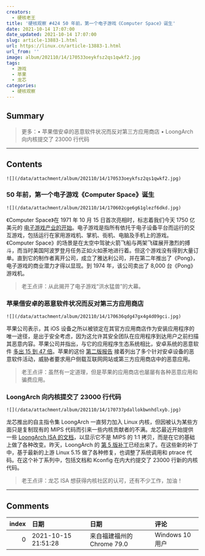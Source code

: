 ```yaml
---
creators:
  - 硬核老王
title: '硬核观察 #424 50 年前，第一个电子游戏《Computer Space》诞生'
date: 2021-10-14 17:07:00
date_updated: 2021-10-14 17:07:00
slug: article-13883-1.html
url: https://linux.cn/article-13883-1.html
url_from: ''
image: album/202110/14/170533oeykfsz2qs1qwkf2.jpg
tags:
  - 游戏
  - 苹果
  - 龙芯
categories:
  - 硬核观察
---
```


## Summary

> 更多：• 苹果借安卓的恶意软件状况而反对第三方应用商店 • LoongArch 向内核提交了 23000 行代码

***

<!-- more -->

## Contents

`![](/data/attachment/album/202110/14/170533oeykfsz2qs1qwkf2.jpg)`

### 50 年前，第一个电子游戏《Computer Space》诞生

`![](/data/attachment/album/202110/14/170602cge6g61glezf6dkd.jpg)`

《Computer Space》在 1971 年 10 月 15 日首次亮相时，标志着我们今天 1750 亿美元的 [电子游戏产业的开始](https://theconversation.com/computer-space-launched-the-video-game-industry-50-years-ago-heres-the-real-reason-you-probably-havent-heard-of-it-168349)。电子游戏是指所有依托于电子设备平台而运行的交互游戏，包括运行在家用游戏机、掌机、街机、电脑及手机上的游戏。《Computer Space》的场景是在太空中驾驶火箭飞船与两架飞碟展开激烈的搏斗，而当时美国阿波罗登月任务正如火如荼地进行着。但这个游戏没有得到大量订单。直到它的制作者离开公司，成立了雅达利公司，并在第二年推出了《Pong》，电子游戏的商业潜力才得以显现。到 1974 年，该公司卖出了 8,000 台《Pong》 游戏机。

> 
> 老王点评：从此揭开了电子游戏“洪水猛兽”的大幕。
> 
> 
> 

### 苹果借安卓的恶意软件状况而反对第三方应用商店

`![](/data/attachment/album/202110/14/170636qdg47gx4g4d09gci.jpg)`

苹果公司表示，其 iOS 设备之所以被锁定在其官方应用商店作为安装应用程序的唯一途径，是出于安全考虑，因为这允许其安全团队在应用程序到达用户之前扫描其恶意内容。苹果公司并指出，与它的应用程序生态系统相比，安卓系统的恶意软件 [多出 15 到 47 倍](https://therecord.media/apple-argues-against-allowing-app-sideloading-by-pointing-out-androids-malware-figures/)。苹果的这份 [第二版报告](https://www.apple.com/privacy/docs/Building_a_Trusted_Ecosystem_for_Millions_of_Apps_A_Threat_Analysis_of_Sideloading.pdf) 接着列出了多个针对安卓设备的恶意软件活动，威胁者要求用户侧载互联网网站或第三方应用商店中的恶意应用。

> 
> 老王点评：虽然有一定道理，但是苹果的应用商店也屡屡有各种恶意应用和骗费应用。
> 
> 
> 

### LoongArch 向内核提交了 23000 行代码

`![](/data/attachment/album/202110/14/170737pdallokbwnhdlxyb.jpg)`

龙芯推出的自主指令集 LoongArch 一直努力加入 Linux 内核，但因被认为某些方面只是复制现有的 MIPS 代码而引来一些内核贡献者的不满。龙芯最近开始提供一些 [LoongArch ISA 的文档](https://loongson.github.io/LoongArch-Documentation/README-EN.html)，以显示它不是 MIPS 的 1:1 拷贝，而是在它的基础上做了各种改变。昨天，LoongArch 的 [第 5 版补丁](https://lore.kernel.org/lkml/20211013063656.3084555-1-chenhuacai@loongson.cn/)已经出来了。在这些新的补丁中，基于最新的上游 Linux 5.15 做了各种修复，也调整了系统调用和 ptrace 代码。在这个补丁系列中，包括文档和 Kconfig 在内大约提交了 23000 行新的内核代码。

> 
> 老王点评：龙芯 ISA 想获得内核社区的认可，还有不少工作，加油！
> 
> 
>

***

## Comments

|   index | 日期                | 日期                                       | 评论                                           |
|--------:|:--------------------|:-------------------------------------------|:-----------------------------------------------|
|       0 | 2021-10-15 21:51:28 | 来自福建福州的 Chrome 79.0|Windows 10 用户 | 老外还是很傲慢的，大多数评论并不关心龙芯做了啥 |
